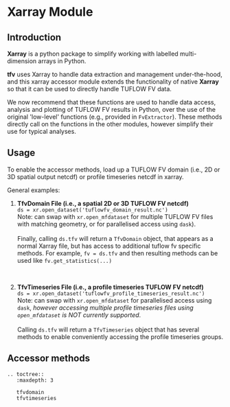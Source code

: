 # Xarray Module

## Introduction
**Xarray** is a python package to simplify working with labelled multi-dimension arrays in Python. 

**tfv** uses Xarray to handle data extraction and management under-the-hood, and this xarray accessor module extends the functionality of native **Xarray** so that it can be used to directly handle TUFLOW FV data.

We now recommend that these functions are used to handle data access, analysis and plotting of TUFLOW FV results in Python, over the use of the original 'low-level' functions (e.g., provided in `FvExtractor`). These methods directly call on the functions in the other modules, however simplify their use for typical analyses.

## Usage
To enable the accessor methods, load up a TUFLOW FV domain (i.e., 2D or 3D spatial output netcdf) or profile timeseries netcdf in xarray. 

General examples:

1.  **TfvDomain File (i.e., a spatial 2D or 3D TUFLOW FV netcdf)** \
    `ds = xr.open_dataset('tuflowfv_domain_result.nc')` \
    Note: can swap with `xr.open_mfdataset` for multiple TUFLOW FV files with matching geometry, or for parallelised access using `dask`). 
    <br><br>
    Finally, calling `ds.tfv` will return a `TfvDomain` object, that appears as a normal Xarray file, but has access to additional tuflow fv specific methods. For example, `fv = ds.tfv` and then resulting methods can be used like `fv.get_statistics(...)`

	<br>

2. **TfvTimeseries File (i.e., a profile timeseries TUFLOW FV netcdf)** \
    `ds = xr.open_dataset('tuflowfv_profile_timeseries_result.nc')` \
    Note: can swap with `xr.open_mfdataset` for parallelised access using `dask`, *however accessing multiple profile timeseries files using `open_mfdataset` is NOT currently supported*. 
    <br><br>
    Calling `ds.tfv` will return a `TfvTimeseries` object that has several methods to enable conveniently accessing the profile timeseries groups.

## Accessor methods
 ```{eval-rst}
.. toctree::
    :maxdepth: 3
    
    tfvdomain
    tfvtimeseries

```

<!-- ```{eval-rst}
.. toctree::
    :maxdepth: 4

    tfvdomain
    tfvtimeseries
``` -->
